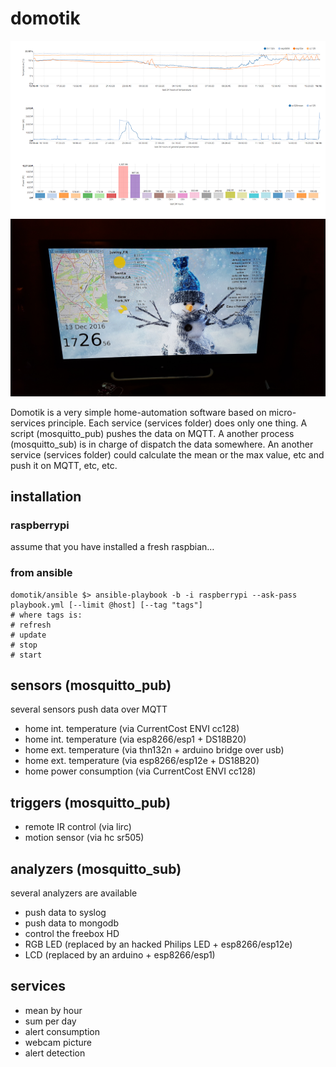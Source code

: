# domotik

![screenshot](extras/screenshot.png)
![tv](extras/tv.jpg)

Domotik is a very simple home-automation software based on micro-services principle.
Each service (services folder) does only one thing. A script (mosquitto_pub) pushes the data on MQTT.
A another process (mosquitto_sub) is in charge of dispatch the data somewhere.
An another service (services folder) could calculate the mean or the max value, etc and push it on MQTT, etc, etc.

## installation
### raspberrypi
assume that you have installed a fresh raspbian…

### from ansible

```
domotik/ansible $> ansible-playbook -b -i raspberrypi --ask-pass playbook.yml [--limit @host] [--tag "tags"]
# where tags is:
# refresh
# update
# stop
# start
```

## sensors (mosquitto_pub)
several sensors push data over MQTT
- home int. temperature (via CurrentCost ENVI cc128)
- home int. temperature (via esp8266/esp1 + DS18B20)
- home ext. temperature (via thn132n + arduino bridge over usb)
- home ext. temperature (via esp8266/esp12e + DS18B20)
- home power consumption (via CurrentCost ENVI cc128)

## triggers (mosquitto_pub)
- remote IR control (via lirc)
- motion sensor (via hc sr505)

## analyzers (mosquitto_sub)
several analyzers are available
- push data to syslog
- push data to mongodb
- control the freebox HD
- RGB LED (replaced by an hacked Philips LED + esp8266/esp12e)
- LCD (replaced by an arduino + esp8266/esp1)

## services
- mean by hour
- sum per day
- alert consumption
- webcam picture
- alert detection
